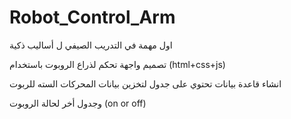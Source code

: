 # Robot_Control_Arm

اول مهمة في التدريب الصيفي ل أساليب ذكية

تصميم واجهة تحكم لذراع الروبوت باستخدام (html+css+js)

انشاء قاعدة بيانات تحتوي على جدول لتخزين بيانات المحركات السته للربوت

وجدول أخر لحالة الروبوت (on or off)
